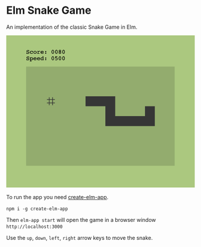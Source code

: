 # Elm Snake Game

An implementation of the classic Snake Game in Elm.

![Snake](public/snake-game.png)

To run the app you need [create-elm-app](https://github.com/halfzebra/create-elm-app).

```
npm i -g create-elm-app
```

Then `elm-app start` will open the game in a browser window `http://localhost:3000`

Use the `up`, `down`, `left`, `right` arrow keys to move the snake.
